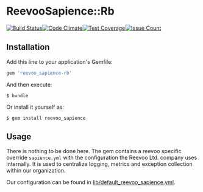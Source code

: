 # ReevooSapience::Rb

[![Build Status](https://travis-ci.org/reevoo/reevoo_sapience-rb.svg?branch=master)](https://travis-ci.org/reevoo/reevoo_sapience-rb)[![Code Climate](https://codeclimate.com/github/reevoo/reevoo_sapience-rb/badges/gpa.svg)](https://codeclimate.com/github/reevoo/reevoo_sapience-rb)[![Test Coverage](https://codeclimate.com/github/reevoo/reevoo_sapience-rb/badges/coverage.svg)](https://codeclimate.com/github/reevoo/reevoo_sapience-rb/coverage)[![Issue Count](https://codeclimate.com/github/reevoo/reevoo_sapience-rb/badges/issue_count.svg)](https://codeclimate.com/github/reevoo/reevoo_sapience-rb)

## Installation

Add this line to your application's Gemfile:

```ruby
gem 'reevoo_sapience-rb'
```

And then execute:

    $ bundle

Or install it yourself as:

    $ gem install reevoo_sapience

## Usage

There is nothing to be done here. The gem contains a reevoo specific override `sapience.yml` with the configuration the Reevoo Ltd. company uses internally. It is used to centralize logging, metrics and exception collection within our organization. 

Our configuration can be found in [lib/default_reevoo_sapience.yml](https://github.com/reevoo/reevoo_sapience-rb/blob/master/lib/default_reevoo_sapience.yml).